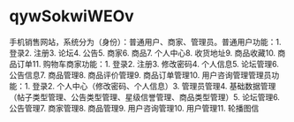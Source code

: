 # qywSokwiWEOv
手机销售网站，系统分为（身份）：普通用户、商家、管理员。普通用户功能：1. 登录2. 注册3. 论坛4. 公告5. 商家6. 商品7. 个人中心8. 收货地址9. 商品收藏10. 商品订单11. 购物车商家功能：1. 登录2. 注册3. 修改密码4. 个人信息5. 论坛管理6. 公告信息7. 商品管理8. 商品评价管理9. 商品订单管理10. 用户咨询管理管理员功能：1. 登录2. 个人中心（修改密码、个人信息）3. 管理员管理4. 基础数据管理（帖子类型管理、公告类型管理、星级信誉管理、商品类型管理）5. 论坛管理6. 公告管理7. 商家管理8. 商品管理9. 用户咨询管理10. 用户管理11. 轮播图信
